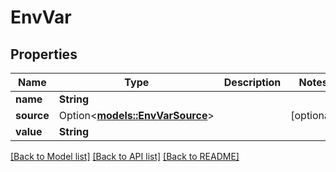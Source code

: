 # EnvVar

## Properties

Name | Type | Description | Notes
------------ | ------------- | ------------- | -------------
**name** | **String** |  | 
**source** | Option<[**models::EnvVarSource**](EnvVarSource.md)> |  | [optional]
**value** | **String** |  | 

[[Back to Model list]](../README.md#documentation-for-models) [[Back to API list]](../README.md#documentation-for-api-endpoints) [[Back to README]](../README.md)



